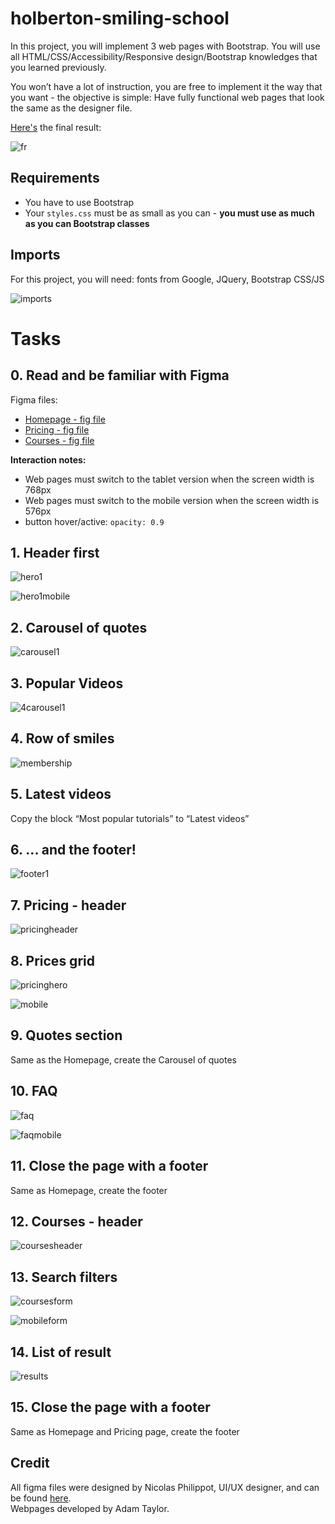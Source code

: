 # holberton-smiling-school

In this project, you will implement 3 web pages with Bootstrap. You will use all HTML/CSS/Accessibility/Responsive design/Bootstrap knowledges that you learned previously.  
  
You won’t have a lot of instruction, you are free to implement it the way that you want - the objective is simple: Have fully functional web pages that look the same as the designer file.  
  
[Here's](https://intranet-projects-files.s3.amazonaws.com/holbertonschool-webstack/623/Archive.zip) the final result:  

![fr](https://github.com/tayloradam1999/holberton-smiling-school/blob/main/readme_assets/fr.jpg)  


## Requirements  
- You have to use Bootstrap  
- Your ```styles.css``` must be as small as you can - **you must use as much as you can Bootstrap classes**  
  
## Imports  
For this project, you will need: fonts from Google, JQuery, Bootstrap CSS/JS  

![imports](https://i.imgur.com/6AnKroo.png)  
  
# Tasks  
  
## 0. Read and be familiar with Figma  
  
Figma files:  
- [Homepage - fig file](https://intranet.hbtn.io/rltoken/YCJj1VAzNsyYOviFOhZL8w)
- [Pricing - fig file](https://intranet.hbtn.io/rltoken/84UvENgoinaVQgzaJiDEjA)
- [Courses - fig file](https://intranet.hbtn.io/rltoken/dV-Vq6Z5hp5PM1GCs1iMoQ)  
  
**Interaction notes:**  
- Web pages must switch to the tablet version when the screen width is 768px
- Web pages must switch to the mobile version when the screen width is 576px
- button hover/active: ```opacity: 0.9```
  
## 1. Header first  
  
![hero1](https://github.com/tayloradam1999/holberton-smiling-school/blob/main/readme_assets/hero1.png)  
  
![hero1mobile](https://github.com/tayloradam1999/holberton-smiling-school/blob/main/readme_assets/homepageheromobile.gif)  
  
## 2. Carousel of quotes  

![carousel1](https://github.com/tayloradam1999/holberton-smiling-school/blob/main/readme_assets/carousel1.gif)  
  
## 3. Popular Videos

![4carousel1](https://github.com/tayloradam1999/holberton-smiling-school/blob/main/readme_assets/4carousel1.png)  
  
## 4. Row of smiles  
  
![membership](https://github.com/tayloradam1999/holberton-smiling-school/blob/main/readme_assets/membership.png)  
  
## 5. Latest videos  
  
Copy the block “Most popular tutorials” to “Latest videos”  
  
## 6. ... and the footer!  
  
![footer1](https://github.com/tayloradam1999/holberton-smiling-school/blob/main/readme_assets/footer1.png)  
  
## 7. Pricing - header  
  
![pricingheader](https://github.com/tayloradam1999/holberton-smiling-school/blob/main/readme_assets/pricingheader.png)  
  
## 8. Prices grid  
  
![pricinghero](https://github.com/tayloradam1999/holberton-smiling-school/blob/main/readme_assets/pricinghero.png)  
  
![mobile](https://github.com/tayloradam1999/holberton-smiling-school/blob/main/readme_assets/pricingheromobile.png)  
  
## 9. Quotes section  
  
Same as the Homepage, create the Carousel of quotes  
  
## 10. FAQ  
  
![faq](https://github.com/tayloradam1999/holberton-smiling-school/blob/main/readme_assets/faq.png)  
  
![faqmobile](https://github.com/tayloradam1999/holberton-smiling-school/blob/main/readme_assets/faqmobile.png)  
  
## 11. Close the page with a footer  
  
Same as Homepage, create the footer
  
## 12. Courses - header
  
![coursesheader](https://github.com/tayloradam1999/holberton-smiling-school/blob/main/readme_assets/coursesheader.png)  
  
## 13. Search filters  
  
![coursesform](https://github.com/tayloradam1999/holberton-smiling-school/blob/main/readme_assets/coursesform.gif)  
  
![mobileform](https://github.com/tayloradam1999/holberton-smiling-school/blob/main/readme_assets/coursesformmobile.gif)  
  
## 14. List of result  
  
![results](https://github.com/tayloradam1999/holberton-smiling-school/blob/main/readme_assets/result.gif)  
  
## 15. Close the page with a footer  
  
Same as Homepage and Pricing page, create the footer  

## Credit
All figma files were designed by Nicolas Philippot, UI/UX designer, and can be found [here](https://intranet-projects-files.s3.amazonaws.com/holbertonschool-webstack/623/Archive.zip).  
Webpages developed by Adam Taylor.